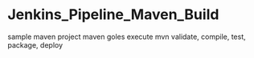 # Jenkins_Pipeline_Maven_Build
sample maven project
maven goles 
execute mvn validate, compile, test, package, deploy

